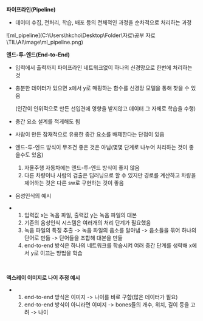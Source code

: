 **파이프라인(Pipeline)**

* 데이터 수집, 전처리, 학습, 배포 등의 전체적인 과정을 순차적으로 처리하는 과정

![ml_pipeline](C:\Users\hkcho\Desktop\Folder\자료\공부 자료\TIL\AI\image\ml_pipeline.png)





**엔드-투-엔드(End-to-End)**

* 입력에서 출력까지 파이프라인 네트워크없이 하나의 신경망으로 한번에 처리하는 것

* 충분한 데이터가 있으면 x에서 y로 매핑하는 함수를 신경망 모델을 통해 찾을 수 있음

  (인간이 인위적으로  만든 선입견에 영향을 받지않고 데이터 그 자체로 학습을 수행)

* 중간 요소 설계를 적게해도 됨

* 사람이 만든 잠재적으로 유용한 중간 요소를 배제한다는 단점이 있음


* 엔드-투-엔드 방식이 무조건 좋은 것은 아님(몇몇 단계로 나누어 처리하는 것이 좋을수도 있음)
  1. 자율주행 자동차에는 엔드-투-엔드 방식이 좋지 않음
  2. 다른 차량이나 사람의 검출은 딥러닝으로 할 수 있지만 경로를 계산하고 차량을 제어하는 것은 다른 sw로 구현하는 것이 좋음


* 음성인식의 예시
* 1. 입력값 x는 녹음 파일, 출력값 y는 녹음 파일의 대본
  2. 기존의 음성인식 시스템은 여러개의 처리 단계가 필요했음
  3. 녹음 파일의 특징 추출 -> 녹음 파일의 음소를 알아냄 -> 음소들을 묶어 하나의 단어로 만듦 -> 단어들을 조합해 대본을 만듦
  4. end-to-end 방식은 하나의 네트워크를 학습시켜 여러 중간 단계를 생략해 x에서 y로 이끄는 방법을 학습


</br>


**엑스레이 이미지로 나이 추정 예시**

* 1. end-to-end 방식은 이미지 -> 나이를 바로 구함(많은 데이터가 필요)
  2. end-to-end 방식이 아니라면 이미지 -> bones들의 개수, 위치, 길이 등을 고려 -> 나이


